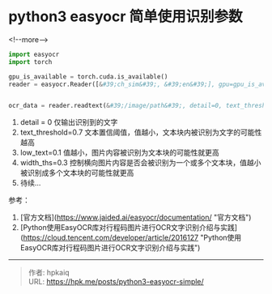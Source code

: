 # python3 easyocr 简单使用识别参数


&lt;!--more--&gt;

```python
import easyocr
import torch

gpu_is_available = torch.cuda.is_available()
reader = easyocr.Reader([&#39;ch_sim&#39;, &#39;en&#39;], gpu=gpu_is_available)


ocr_data = reader.readtext(&#39;/image/path&#39;, detail=0, text_threshold=0.7, low_text=0.1, width_ths=0.3)
```

1. detail = 0 仅输出识别到的文字
2. text_threshold=0.7 文本置信阈值，值越小，文本块内被识别为文字的可能性越高
3. low_text=0.1 值越小，图片内容被识别为文本块的可能性就更高
4. width_ths=0.3 控制横向图片内容是否会被识别为一个或多个文本块，值越小被识别成多个文本块的可能性就更高
5. 待续...

参考：
1. [官方文档](https://www.jaided.ai/easyocr/documentation/ &#34;官方文档&#34;)
2. [Python使用EasyOCR库对行程码图片进行OCR文字识别介绍与实践](https://cloud.tencent.com/developer/article/2016127 &#34;Python使用EasyOCR库对行程码图片进行OCR文字识别介绍与实践&#34;)


---

> 作者: hpkaiq  
> URL: https://hpk.me/posts/python3-easyocr-simple/  

